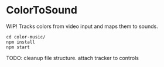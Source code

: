 # ColorToSound
WIP! Tracks colors from video input and maps them to sounds. 

```
cd color-music/
npm install
npm start
```

TODO: cleanup file structure. attach tracker to controls
